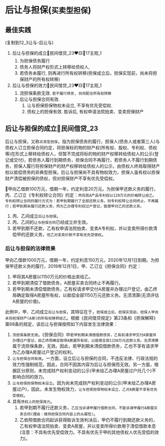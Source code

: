 # 后让与担保(`买卖型担保`)

## 最佳实践


(复制到12_3让与-后让与)

1. 后让与担保的成立🚪民间借贷_23❤️🟨🚪17主观_1
    1. 为担保债务履行
    2. 债务人将财产权形式上转移给债权人, 
    3. 若债务未履行, 则再进行所有权转移(担保成立后，担保实现前，尚未将担保财产的所有权转移)
2. 后让与担保的效力🚪民间借贷_23❤️🟨🚪17主观_1
    1. 流担保条款无效. `若不履行债务, 则将配合所有权转移`
    2. 后让与担保合同有效.
        1. 让与担保担保物权未设立, 不享有优先受偿权.
        2. 债权上的担保有效. 胜诉后, 有权申请法院拍卖、变卖担保财产

## 后让与担保的成立🚪民间借贷_23

后让与担保，又称`买卖型担保`，指为担保债务的履行，担保人(债务人或者第三人)与债权人订立担保合同约定，将担保标的物的财产权(所有权、股权、专利权、债权等)在形式上移转给债权人，但暂不完成将标的物的财产权移转给债权人的公示(登记或交付)，若债务人履行到期债务，担保合同不再履行，若债务人不履行到期债务，担保人履行将担保财产的财产权移转给债权人的公示，由债权人终局取得财产权以抵偿债务的非典型担保。后让与担保尚不具有物权效力，担保人虽有权以担保财产清偿被担保的债权，但对担保财产不享有优先受偿权。

🍐甲向乙借款100万元，借期一年，约定利息20万元。为担保甲还款义务的履行，丙、乙订立《专利权转让合同》约定：`丙将其A产品专利权以120万元的价格转让给乙。专利权转让合同的履行方式为：若甲到期履行了全部还款义务，则专利权转让合同终止，不再履行；若甲到期未履行还款义务，丙为乙办理专利权过户登记，抵偿甲对乙的还款义务。`
1. 丙、乙间成立`后让与担保`。
2. 丙、乙间的`让与担保合同`已经成立并生效。
3. 若甲到期不还款，乙有权申请法院拍卖、变卖A专利权，并以变卖所得价款清偿甲的还款义务，`但乙对变卖价款不享有优先受偿权`。


### 后让与担保的法律效果

甲向乙借款1000万元，借期一年，约定利息150万元，2020年12月1日到期。为担保甲还款义务的履行，2019年12月1日，甲、乙订立《担保合同》约定：
1. 甲将其A房屋以1150万元的价格出卖给乙。
2. 若甲到期清偿了借款债务，A房屋买卖合同终止不再履行。
3. 若甲到期未清偿借款债务，乙有权请求甲交付A房屋并办理过户登记，由乙终局确定取得A房屋所有权，以抵偿全部1150万元还款义务。无须清算(无须评估A房屋的价值)。

此例中，甲、乙间成立`后让与担保`，其特征在于，`担保成立后，担保实现前，担保人甲尚未将担保财产(A房)的所有权移转给乙`。根据《民间借贷规定》第23条和《担保解释》第68条的规定，该后让与担保按照如下内容发生法律效果：

1. `流担保条款无效`。《担保合同》中`若甲到期未清偿借款债务，乙有权请求甲交付A房屋并办理过户登记，由乙终局确定取得A房屋所有权，以抵偿全部1150万元还款义务。无须清算`属于流担保条款，无效。因此，若甲到期未清偿借款债务，乙也不享有请求甲为乙办理A房屋过户登记的权利。
2. `让与担保合同有效`。一方面，设立后让与担保的合同，不违反法律、行政法规的效力性强制规范，因此，合同不因其内容为后让与担保而无效。另一方面，根据区分原则，未完成财产权利变动的公示(甲未给乙办理A房屋过户托几个)不影响合同的效力。
3. `让与担保担保物权未设立`。因为尚未完成财产权利变动的公示(甲未给乙办理A房屋过户)，因此，未发生物权效力，`让与担保担保物权未设立，乙对A房屋不享有优先受偿权`。
4. 具有`债权上的担保效力`。
    1. 若甲到期不履行还款义务，`乙应当诉请甲履行借款合同，不能诉请甲履行A房屋买卖合同(理由：维持担保合同内容上的从属性)`。
    2. 乙依照借款合同起诉获得胜诉生效判决后，甲仍不履行到期还款义务的，乙有权申请法院拍卖、变卖A房屋，并以变卖所得价款用于清偿借款本息(注意：不具有优先受偿效力。不具有优先于甲的其他债权人优先受偿的效力)。

